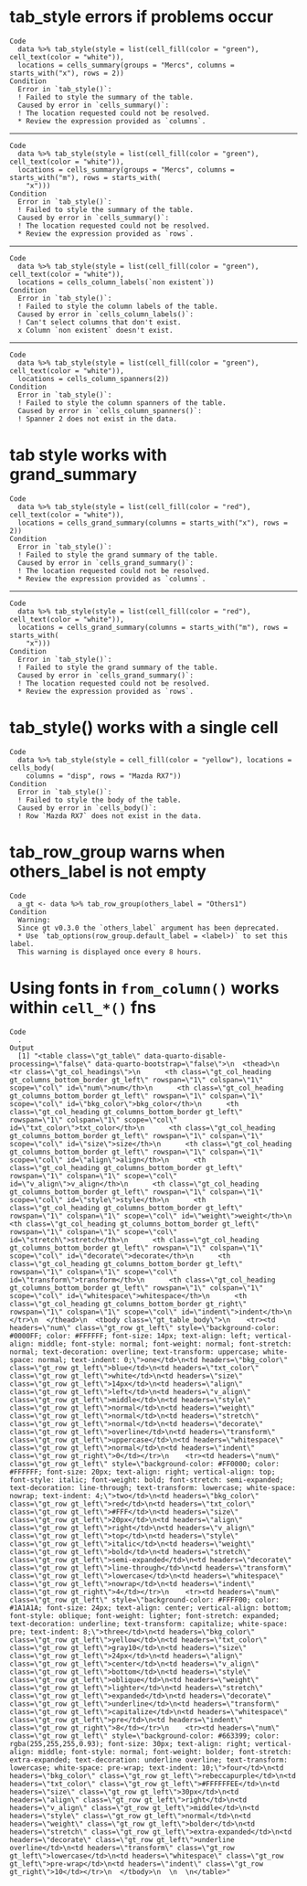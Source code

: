 # tab_style errors if problems occur

    Code
      data %>% tab_style(style = list(cell_fill(color = "green"), cell_text(color = "white")),
      locations = cells_summary(groups = "Mercs", columns = starts_with("x"), rows = 2))
    Condition
      Error in `tab_style()`:
      ! Failed to style the summary of the table.
      Caused by error in `cells_summary()`:
      ! The location requested could not be resolved.
      * Review the expression provided as `columns`.

---

    Code
      data %>% tab_style(style = list(cell_fill(color = "green"), cell_text(color = "white")),
      locations = cells_summary(groups = "Mercs", columns = starts_with("m"), rows = starts_with(
        "x")))
    Condition
      Error in `tab_style()`:
      ! Failed to style the summary of the table.
      Caused by error in `cells_summary()`:
      ! The location requested could not be resolved.
      * Review the expression provided as `rows`.

---

    Code
      data %>% tab_style(style = list(cell_fill(color = "green"), cell_text(color = "white")),
      locations = cells_column_labels(`non existent`))
    Condition
      Error in `tab_style()`:
      ! Failed to style the column labels of the table.
      Caused by error in `cells_column_labels()`:
      ! Can't select columns that don't exist.
      x Column `non existent` doesn't exist.

---

    Code
      data %>% tab_style(style = list(cell_fill(color = "green"), cell_text(color = "white")),
      locations = cells_column_spanners(2))
    Condition
      Error in `tab_style()`:
      ! Failed to style the column spanners of the table.
      Caused by error in `cells_column_spanners()`:
      ! Spanner 2 does not exist in the data.

# tab style works with grand_summary

    Code
      data %>% tab_style(style = list(cell_fill(color = "red"), cell_text(color = "white")),
      locations = cells_grand_summary(columns = starts_with("x"), rows = 2))
    Condition
      Error in `tab_style()`:
      ! Failed to style the grand summary of the table.
      Caused by error in `cells_grand_summary()`:
      ! The location requested could not be resolved.
      * Review the expression provided as `columns`.

---

    Code
      data %>% tab_style(style = list(cell_fill(color = "red"), cell_text(color = "white")),
      locations = cells_grand_summary(columns = starts_with("m"), rows = starts_with(
        "x")))
    Condition
      Error in `tab_style()`:
      ! Failed to style the grand summary of the table.
      Caused by error in `cells_grand_summary()`:
      ! The location requested could not be resolved.
      * Review the expression provided as `rows`.

# tab_style() works with a single cell

    Code
      data %>% tab_style(style = cell_fill(color = "yellow"), locations = cells_body(
        columns = "disp", rows = "Mazda RX7"))
    Condition
      Error in `tab_style()`:
      ! Failed to style the body of the table.
      Caused by error in `cells_body()`:
      ! Row `Mazda RX7` does not exist in the data.

# tab_row_group warns when others_label is not empty

    Code
      a_gt <- data %>% tab_row_group(others_label = "Others1")
    Condition
      Warning:
      Since gt v0.3.0 the `others_label` argument has been deprecated.
      * Use `tab_options(row_group.default_label = <label>)` to set this label.
      This warning is displayed once every 8 hours.

# Using fonts in `from_column()` works within `cell_*()` fns

    Code
      .
    Output
      [1] "<table class=\"gt_table\" data-quarto-disable-processing=\"false\" data-quarto-bootstrap=\"false\">\n  <thead>\n    <tr class=\"gt_col_headings\">\n      <th class=\"gt_col_heading gt_columns_bottom_border gt_left\" rowspan=\"1\" colspan=\"1\" scope=\"col\" id=\"num\">num</th>\n      <th class=\"gt_col_heading gt_columns_bottom_border gt_left\" rowspan=\"1\" colspan=\"1\" scope=\"col\" id=\"bkg_color\">bkg_color</th>\n      <th class=\"gt_col_heading gt_columns_bottom_border gt_left\" rowspan=\"1\" colspan=\"1\" scope=\"col\" id=\"txt_color\">txt_color</th>\n      <th class=\"gt_col_heading gt_columns_bottom_border gt_left\" rowspan=\"1\" colspan=\"1\" scope=\"col\" id=\"size\">size</th>\n      <th class=\"gt_col_heading gt_columns_bottom_border gt_left\" rowspan=\"1\" colspan=\"1\" scope=\"col\" id=\"align\">align</th>\n      <th class=\"gt_col_heading gt_columns_bottom_border gt_left\" rowspan=\"1\" colspan=\"1\" scope=\"col\" id=\"v_align\">v_align</th>\n      <th class=\"gt_col_heading gt_columns_bottom_border gt_left\" rowspan=\"1\" colspan=\"1\" scope=\"col\" id=\"style\">style</th>\n      <th class=\"gt_col_heading gt_columns_bottom_border gt_left\" rowspan=\"1\" colspan=\"1\" scope=\"col\" id=\"weight\">weight</th>\n      <th class=\"gt_col_heading gt_columns_bottom_border gt_left\" rowspan=\"1\" colspan=\"1\" scope=\"col\" id=\"stretch\">stretch</th>\n      <th class=\"gt_col_heading gt_columns_bottom_border gt_left\" rowspan=\"1\" colspan=\"1\" scope=\"col\" id=\"decorate\">decorate</th>\n      <th class=\"gt_col_heading gt_columns_bottom_border gt_left\" rowspan=\"1\" colspan=\"1\" scope=\"col\" id=\"transform\">transform</th>\n      <th class=\"gt_col_heading gt_columns_bottom_border gt_left\" rowspan=\"1\" colspan=\"1\" scope=\"col\" id=\"whitespace\">whitespace</th>\n      <th class=\"gt_col_heading gt_columns_bottom_border gt_right\" rowspan=\"1\" colspan=\"1\" scope=\"col\" id=\"indent\">indent</th>\n    </tr>\n  </thead>\n  <tbody class=\"gt_table_body\">\n    <tr><td headers=\"num\" class=\"gt_row gt_left\" style=\"background-color: #0000FF; color: #FFFFFF; font-size: 14px; text-align: left; vertical-align: middle; font-style: normal; font-weight: normal; font-stretch: normal; text-decoration: overline; text-transform: uppercase; white-space: normal; text-indent: 0;\">one</td>\n<td headers=\"bkg_color\" class=\"gt_row gt_left\">blue</td>\n<td headers=\"txt_color\" class=\"gt_row gt_left\">white</td>\n<td headers=\"size\" class=\"gt_row gt_left\">14px</td>\n<td headers=\"align\" class=\"gt_row gt_left\">left</td>\n<td headers=\"v_align\" class=\"gt_row gt_left\">middle</td>\n<td headers=\"style\" class=\"gt_row gt_left\">normal</td>\n<td headers=\"weight\" class=\"gt_row gt_left\">normal</td>\n<td headers=\"stretch\" class=\"gt_row gt_left\">normal</td>\n<td headers=\"decorate\" class=\"gt_row gt_left\">overline</td>\n<td headers=\"transform\" class=\"gt_row gt_left\">uppercase</td>\n<td headers=\"whitespace\" class=\"gt_row gt_left\">normal</td>\n<td headers=\"indent\" class=\"gt_row gt_right\">0</td></tr>\n    <tr><td headers=\"num\" class=\"gt_row gt_left\" style=\"background-color: #FF0000; color: #FFFFFF; font-size: 20px; text-align: right; vertical-align: top; font-style: italic; font-weight: bold; font-stretch: semi-expanded; text-decoration: line-through; text-transform: lowercase; white-space: nowrap; text-indent: 4;\">two</td>\n<td headers=\"bkg_color\" class=\"gt_row gt_left\">red</td>\n<td headers=\"txt_color\" class=\"gt_row gt_left\">#FFF</td>\n<td headers=\"size\" class=\"gt_row gt_left\">20px</td>\n<td headers=\"align\" class=\"gt_row gt_left\">right</td>\n<td headers=\"v_align\" class=\"gt_row gt_left\">top</td>\n<td headers=\"style\" class=\"gt_row gt_left\">italic</td>\n<td headers=\"weight\" class=\"gt_row gt_left\">bold</td>\n<td headers=\"stretch\" class=\"gt_row gt_left\">semi-expanded</td>\n<td headers=\"decorate\" class=\"gt_row gt_left\">line-through</td>\n<td headers=\"transform\" class=\"gt_row gt_left\">lowercase</td>\n<td headers=\"whitespace\" class=\"gt_row gt_left\">nowrap</td>\n<td headers=\"indent\" class=\"gt_row gt_right\">4</td></tr>\n    <tr><td headers=\"num\" class=\"gt_row gt_left\" style=\"background-color: #FFFF00; color: #1A1A1A; font-size: 24px; text-align: center; vertical-align: bottom; font-style: oblique; font-weight: lighter; font-stretch: expanded; text-decoration: underline; text-transform: capitalize; white-space: pre; text-indent: 8;\">three</td>\n<td headers=\"bkg_color\" class=\"gt_row gt_left\">yellow</td>\n<td headers=\"txt_color\" class=\"gt_row gt_left\">gray10</td>\n<td headers=\"size\" class=\"gt_row gt_left\">24px</td>\n<td headers=\"align\" class=\"gt_row gt_left\">center</td>\n<td headers=\"v_align\" class=\"gt_row gt_left\">bottom</td>\n<td headers=\"style\" class=\"gt_row gt_left\">oblique</td>\n<td headers=\"weight\" class=\"gt_row gt_left\">lighter</td>\n<td headers=\"stretch\" class=\"gt_row gt_left\">expanded</td>\n<td headers=\"decorate\" class=\"gt_row gt_left\">underline</td>\n<td headers=\"transform\" class=\"gt_row gt_left\">capitalize</td>\n<td headers=\"whitespace\" class=\"gt_row gt_left\">pre</td>\n<td headers=\"indent\" class=\"gt_row gt_right\">8</td></tr>\n    <tr><td headers=\"num\" class=\"gt_row gt_left\" style=\"background-color: #663399; color: rgba(255,255,255,0.93); font-size: 30px; text-align: right; vertical-align: middle; font-style: normal; font-weight: bolder; font-stretch: extra-expanded; text-decoration: underline overline; text-transform: lowercase; white-space: pre-wrap; text-indent: 10;\">four</td>\n<td headers=\"bkg_color\" class=\"gt_row gt_left\">rebeccapurple</td>\n<td headers=\"txt_color\" class=\"gt_row gt_left\">#FFFFFFEE</td>\n<td headers=\"size\" class=\"gt_row gt_left\">30px</td>\n<td headers=\"align\" class=\"gt_row gt_left\">right</td>\n<td headers=\"v_align\" class=\"gt_row gt_left\">middle</td>\n<td headers=\"style\" class=\"gt_row gt_left\">normal</td>\n<td headers=\"weight\" class=\"gt_row gt_left\">bolder</td>\n<td headers=\"stretch\" class=\"gt_row gt_left\">extra-expanded</td>\n<td headers=\"decorate\" class=\"gt_row gt_left\">underline overline</td>\n<td headers=\"transform\" class=\"gt_row gt_left\">lowercase</td>\n<td headers=\"whitespace\" class=\"gt_row gt_left\">pre-wrap</td>\n<td headers=\"indent\" class=\"gt_row gt_right\">10</td></tr>\n  </tbody>\n  \n  \n</table>"

